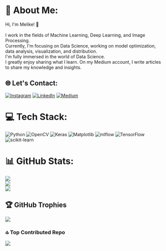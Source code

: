 # 💫 About Me:
Hi, I'm Melike! 👋<br><br>I work in the fields of Machine Learning, Deep Learning, and Image Processing. <br>Currently, I'm focusing on Data Science, working on model optimization, data analysis, visualization, and distribution.<br>I'm fully immersed in the world of Data Science.<br> I greatly enjoy sharing what I learn. On my Medium account, I write articles to share my knowledge and insights. 


## 🌐 Let's Contact:
[![Instagram](https://img.shields.io/badge/Instagram-%23E4405F.svg?logo=Instagram&logoColor=white)](https://instagram.com/melikegkdemr) [![LinkedIn](https://img.shields.io/badge/LinkedIn-%230077B5.svg?logo=linkedin&logoColor=white)](https://linkedin.com/in/https://www.linkedin.com/in/melike-gökdemir-6628b21b5/) [![Medium](https://img.shields.io/badge/Medium-12100E?logo=medium&logoColor=white)](https://medium.com/@gkdemrmelike) 

# 💻 Tech Stack:
![Python](https://img.shields.io/badge/python-3670A0?style=flat-square&logo=python&logoColor=ffdd54) ![OpenCV](https://img.shields.io/badge/opencv-%23white.svg?style=flat-square&logo=opencv&logoColor=white) ![Keras](https://img.shields.io/badge/Keras-%23D00000.svg?style=flat-square&logo=Keras&logoColor=white) ![Matplotlib](https://img.shields.io/badge/Matplotlib-%23ffffff.svg?style=flat-square&logo=Matplotlib&logoColor=black) ![mlflow](https://img.shields.io/badge/mlflow-%23d9ead3.svg?style=flat-square&logo=numpy&logoColor=blue) ![TensorFlow](https://img.shields.io/badge/TensorFlow-%23FF6F00.svg?style=flat-square&logo=TensorFlow&logoColor=white) ![scikit-learn](https://img.shields.io/badge/scikit--learn-%23F7931E.svg?style=flat-square&logo=scikit-learn&logoColor=white)
# 📊 GitHub Stats:
![](https://github-readme-stats.vercel.app/api?username=melikegkdemr&theme=onedark&hide_border=false&include_all_commits=true&count_private=true)<br/>
![](https://github-readme-streak-stats.herokuapp.com/?user=melikegkdemr&theme=onedark&hide_border=false)<br/>
![](https://github-readme-stats.vercel.app/api/top-langs/?username=melikegkdemr&theme=onedark&hide_border=false&include_all_commits=true&count_private=true&layout=compact)

## 🏆 GitHub Trophies
![](https://github-profile-trophy.vercel.app/?username=melikegkdemr&theme=onedark&no-frame=true&no-bg=true&margin-w=4)

### 🔝 Top Contributed Repo
![](https://github-contributor-stats.vercel.app/api?username=melikegkdemr&limit=5&theme=one_dark_pro&combine_all_yearly_contributions=true)

<!-- Proudly created with GPRM ( https://gprm.itsvg.in ) -->
